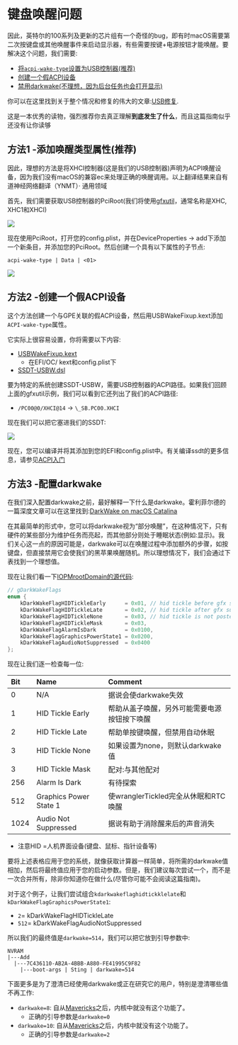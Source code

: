 # 键盘唤醒问题

因此，英特尔的100系列及更新的芯片组有一个奇怪的bug，即有时macOS需要第二次按键盘或其他唤醒事件来启动显示器，有些需要按键+电源按钮才能唤醒。要解决这个问题，我们需要:

* [将`acpi-wake-type`设置为USB控制器(推荐)](#method-1-add-wake-type-property-recommended)
* [创建一个假ACPI设备](#method-2-create-a-fake-acpi-device)
* [禁用darkwake(不理想，因为后台任务也会打开显示)](#method-3-configuring-darkwake)

你可以在这里找到关于整个情况和修复的伟大的文章:[USB修复](https://osy.gitbook.io/hac-mini-guide/details/usb-fix).

这是一本优秀的读物，强烈推荐你去真正理解**到底发生了什么**，而且这篇指南似乎还没有让你读够

## 方法1 -添加唤醒类型属性(推荐)

因此，理想的方法是将XHCI控制器(这是我们的USB控制器)声明为ACPI唤醒设备，因为我们没有macOS的兼容ec来处理正确的唤醒调用。以上翻译结果来自有道神经网络翻译（YNMT）· 通用领域

首先，我们需要获取USB控制器的PciRoot(我们将使用[gfxutil](https://github.com/acidanthera/gfxutil/releases)，通常名称是XHC, XHC1和XHCI)

![](../../images/post-install/usb-md/xhci-path.png)

现在使用PciRoot，打开您的config.plist，并在DeviceProperties -> add下添加一个新条目，并添加您的PciRoot。然后创建一个具有以下属性的子节点:

`acpi-wake-type | Data | <01>`

![](../../images/post-install/usb-md/deviceproperties.png)

## 方法2 -创建一个假ACPI设备

这个方法创建一个与GPE关联的假ACPI设备，然后用USBWakeFixup.kext添加`ACPI-wake-type`属性。

它实际上很容易设置，你将需要以下内容:

* [USBWakeFixup.kext](https://github.com/osy86/USBWakeFixup/releases)
  * 在EFI/OC/ kext和config.plist下
* [SSDT-USBW.dsl](https://github.com/osy86/USBWakeFixup/blob/master/SSDT-USBW.dsl)

要为特定的系统创建SSDT-USBW，需要USB控制器的ACPI路径。如果我们回顾上面的gfxutil示例，我们可以看到它还列出了我们的ACPI路径:

* `/PC00@0/XHCI@14` -> `\_SB.PC00.XHCI`

现在我们可以把它塞进我们的SSDT:

![](../../images/post-install/usb-md/usbw.png)

现在，您可以编译并将其添加到您的EFI和config.plist中。有关编译ssdt的更多信息，请参见[ACPI入门](https://sumingyd.github.io/Getting-Started-With-ACPI/Manual/compile.html)

## 方法3 -配置darkwake

在我们深入配置darkwake之前，最好解释一下什么是darkwake。霍利菲尔德的一篇深度文章可以在这里找到:[DarkWake on macOS Catalina](https://www.insanelymac.com/forum/topic/342002-darkwake-on-macos-catalina-boot-args-darkwake8-darkwake10-are-obsolete/)

在其最简单的形式中，您可以将darkwake视为“部分唤醒”，在这种情况下，只有硬件的某些部分为维护任务而亮起，而其他部分则处于睡眠状态(例如:显示)。我们关心这一点的原因可能是，darkwake可以在唤醒过程中添加额外的步骤，如按键盘，但直接禁用它会使我们的黑苹果唤醒随机。所以理想情况下，我们会通过下表找到一个理想值。

现在让我们看一下[IOPMrootDomain的源代码](https://opensource.apple.com/source/xnu/xnu-6153.81.5/iokit/Kernel/IOPMrootDomain.cpp.auto.html):

```cpp
// gDarkWakeFlags
enum {
    kDarkWakeFlagHIDTickleEarly      = 0x01, // hid tickle before gfx suppression
    kDarkWakeFlagHIDTickleLate       = 0x02, // hid tickle after gfx suppression
    kDarkWakeFlagHIDTickleNone       = 0x03, // hid tickle is not posted
    kDarkWakeFlagHIDTickleMask       = 0x03,
    kDarkWakeFlagAlarmIsDark         = 0x0100,
    kDarkWakeFlagGraphicsPowerState1 = 0x0200,
    kDarkWakeFlagAudioNotSuppressed  = 0x0400
};
```

现在让我们逐一检查每一位:

| Bit | Name | Comment |
| :--- | :--- | :--- |
| 0 | N/A |  据说会使darkwake失效 |
| 1 | HID Tickle Early | 帮助从盖子唤醒，另外可能需要电源按钮按下唤醒 |
| 2 | HID Tickle Late | 帮助单按键唤醒，但禁用自动休眠 |
| 3 | HID Tickle None | 如果设置为none，则默认darkwake值|
| 3 | HID Tickle Mask | 配对:与其他配对 |
| 256 | Alarm Is Dark | 有待探索 |
| 512 | Graphics Power State 1 | 使wranglerTickled完全从休眠和RTC唤醒 |
| 1024 | Audio Not Suppressed | 据说有助于消除醒来后的声音消失 |

* 注意HID =人机界面设备(键盘、鼠标、指针设备等)

要将上述表格应用于您的系统，就像获取计算器一样简单，将所需的darkwake值相加，然后将最终值应用于您的启动参数。但是，我们建议每次尝试一个，而不是一次合并所有，除非你知道你在做什么(尽管你可能不会阅读这篇指南)。

对于这个例子，让我们尝试组合`kdarkwakeflaghidtickklelate`和`kDarkWakeFlagGraphicsPowerState1`:

* `2`= kDarkWakeFlagHIDTickleLate
* `512`= kDarkWakeFlagAudioNotSuppressed

所以我们的最终值是`darkwake=514`，我们可以把它放到引导参数中:

```
NVRAM
|---Add
  |---7C436110-AB2A-4BBB-A880-FE41995C9F82
    |---boot-args | Sting | darkwake=514
```

下面更多是为了澄清已经使用darkwake或正在研究它的用户，特别是澄清哪些值不再工作:

* `darkwake=8`: 自从[Mavericks](https://opensource.apple.com/source/xnu/xnu-2422.115.4/iokit/Kernel/IOPMrootDomain.cpp.auto.html)之后，内核中就没有这个功能了。
  * 正确的引导参数是`darkwake=0`
* `darkwake=10`: 自从[Mavericks](https://opensource.apple.com/source/xnu/xnu-2422.115.4/iokit/Kernel/IOPMrootDomain.cpp.auto.html)之后，内核中就没有这个功能了。
  * 正确的引导参数是`darkwake=2`
